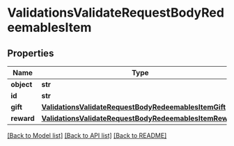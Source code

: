 # ValidationsValidateRequestBodyRedeemablesItem


## Properties
Name | Type | Description | Notes
------------ | ------------- | ------------- | -------------
**object** | **str** |  | [optional] 
**id** | **str** |  | [optional] 
**gift** | [**ValidationsValidateRequestBodyRedeemablesItemGift**](ValidationsValidateRequestBodyRedeemablesItemGift.md) |  | [optional] 
**reward** | [**ValidationsValidateRequestBodyRedeemablesItemReward**](ValidationsValidateRequestBodyRedeemablesItemReward.md) |  | [optional] 

[[Back to Model list]](../README.md#documentation-for-models) [[Back to API list]](../README.md#documentation-for-api-endpoints) [[Back to README]](../README.md)


